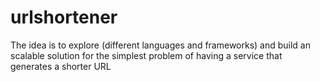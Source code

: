 # urlshortener
The idea is to explore (different languages and frameworks) and build an scalable solution for the simplest problem of having a service that generates a shorter URL
